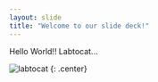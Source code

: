 ```yaml
---
layout: slide
title: "Welcome to our slide deck!"
---
```


Hello World!! Labtocat...

![labtocat](https://octodex.github.com/images/labtocat.png)
{: .center}
